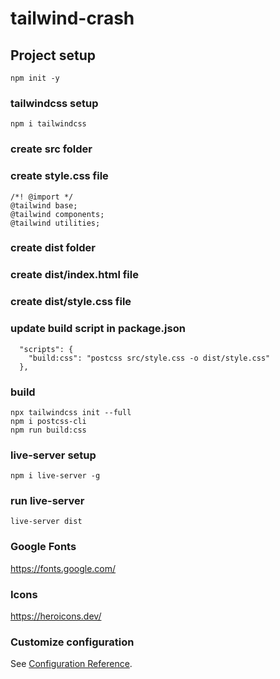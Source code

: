 # tailwind-crash

## Project setup
```
npm init -y
```

### tailwindcss setup
```
npm i tailwindcss
```

### create src folder

### create style.css file
```
/*! @import */
@tailwind base;
@tailwind components;
@tailwind utilities;
```

### create dist folder

### create dist/index.html file

### create dist/style.css file

### update build script in package.json
```
  "scripts": {
    "build:css": "postcss src/style.css -o dist/style.css"
  },
```

### build
```
npx tailwindcss init --full
npm i postcss-cli
npm run build:css
```

### live-server setup
```
npm i live-server -g
```

### run live-server 
```
live-server dist
```

### Google Fonts
https://fonts.google.com/

### Icons
https://heroicons.dev/


### Customize configuration
See [Configuration Reference](https://cli.vuejs.org/config/).
